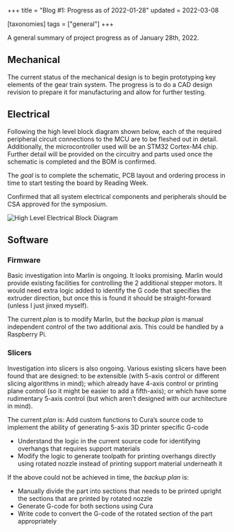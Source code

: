 +++
title = "Blog #1: Progress as of 2022-01-28"
updated = 2022-03-08

[taxonomies]
tags = ["general"]
+++

A general summary of project progress as of January 28th, 2022.

<!-- more -->

## Mechanical
The current status of the mechanical design is to begin prototyping key elements of the gear train system. The progress is to do a CAD design revision to prepare it for manufacturing and allow for further testing.

## Electrical

Following the high level block diagram shown below, each of the required peripheral circuit connections to the MCU are to be fleshed out in detail. Additionally, the microcontroller used will be an STM32 Cortex-M4 chip. Further detail will be provided on the circuitry and parts used once the schematic is completed and the BOM is confirmed.

The _goal_ is to complete the schematic, PCB layout and ordering process in time to start testing the board by Reading Week.

Confirmed that all system electrical components and peripherals should be CSA approved for the symposium.

![High Level Electrical Block Diagram](/media/HighLvlBlockDiagram.png)

## Software
### Firmware
Basic investigation into Marlin is ongoing. It looks promising. Marlin would provide existing facilities
for controlling the 2 additional stepper motors. It would need extra logic added to identify the G code
that specifies the extruder direction, but once this is found it should be straight-forward (unless I just
jinxed myself).

The current _plan_ is to modify Marlin, but the _backup plan_ is manual independent control of the two additional
axis. This could be handled by a Raspberry Pi.

### Slicers
Investigation into slicers is also ongoing. Various existing slicers have been found that are designed: to be
extensible (with 5-axis control or different slicing algorithms in mind); which already have 4-axis control or
printing plane control (so it might be easier to add a fifth-axis); or which have some rudimentary 5-axis
control (but which aren't designed with our architecture in mind).

The current _plan_ is:
Add custom functions to Cura’s source code to implement the ability of generating 5-axis 3D printer specific G-code
- Understand the logic in the current source code for identifying overhangs that requires support materials
- Modify the logic to generate toolpath for printing overhangs directly using rotated nozzle instead of printing support material underneath it
 
If the above could not be achieved in time, the _backup plan_ is:
- Manually divide the part into sections that needs to be printed upright the sections that are printed by rotated nozzle
- Generate G-code for both sections using Cura
- Write code to convert the G-code of the rotated section of the part appropriately

